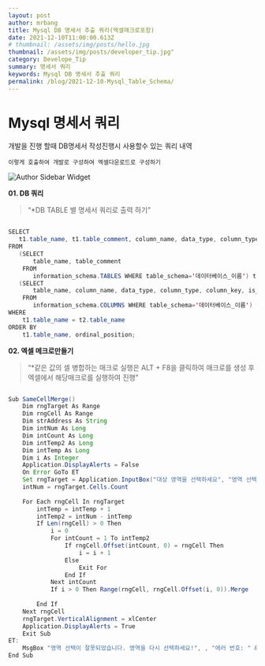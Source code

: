 ```yaml
---
layout: post
author: mrbang
title: Mysql DB 명세서 추출 쿼리(엑셀매크로포함)
date: 2021-12-10T11:00:00.613Z
# thumbnail: /assets/img/posts/hello.jpg
thumbnail: /assets/img/posts/developer_tip.jpg"
category: Develope_Tip
summary: 명세서 쿼리    
keywords: Mysql DB 명세서 추출 쿼리 
permalink: /blog/2021-12-10-Mysql_Table_Schema/
---
```

# Mysql 명세서 쿼리 

개발을 진행 할때 DB명세서 작성진행시 사용할수 있는 쿼리 내역 

 `이렇게 호출하여 개발로 구성하여 엑셀다운로드로 구성하기 `
 


![Author Sidebar Widget](https://mrbang-00.github.io/assets/img/post/211110server_mirrorring.png)

**01. DB 쿼리** 

> “*DB TABLE 별 명세서 쿼리로 출력 하기”

```java

SELECT
   t1.table_name, t1.table_comment, column_name, data_type, column_type, column_key, is_nullable, column_default, extra, column_comment
FROM
   (SELECT
       table_name, table_comment
    FROM
       information_schema.TABLES WHERE table_schema='데이터베이스_이름') t1,
   (SELECT
       table_name, column_name, data_type, column_type, column_key, is_nullable, column_default, extra, column_comment, ordinal_position
    FROM
       information_schema.COLUMNS WHERE table_schema='데이터베이스_이름') t2
WHERE
    t1.table_name = t2.table_name
ORDER BY
    t1.table_name, ordinal_position;

```

**02. 엑셀 메크로만들기** 

> “*같은 값의 셀 병합하는 매크로
실행은 ALT + F8을 클릭하여 매크로를 생성 후 엑셀에서 해당매크로를 실행하여 진행”


```java

Sub SameCellMerge()
    Dim rngTarget As Range
    Dim rngCell As Range
    Dim strAddress As String
    Dim intNum As Long
    Dim intCount As Long
    Dim intTemp2 As Long
    Dim intTemp As Long
    Dim i As Integer
    Application.DisplayAlerts = False
    On Error GoTo ET
    Set rngTarget = Application.InputBox("대상 영역을 선택하세요", "영역 선택", Type:=8, Default:=strAddress)
    intNum = rngTarget.Cells.Count
  
    For Each rngCell In rngTarget
        intTemp = intTemp + 1
        intTemp2 = intNum - intTemp 
        If Len(rngCell) > 0 Then
            i = 0
            For intCount = 1 To intTemp2
                If rngCell.Offset(intCount, 0) = rngCell Then
                    i = i + 1
                Else
                    Exit For
                End If
            Next intCount
            If i > 0 Then Range(rngCell, rngCell.Offset(i, 0)).Merge
          
        End If
    Next rngCell
    rngTarget.VerticalAlignment = xlCenter
    Application.DisplayAlerts = True
    Exit Sub
ET:
    MsgBox "영역 선택이 잘못되었습니다. 영역을 다시 선택하세요!", , "에러 번호: " & Err.Number
End Sub

```